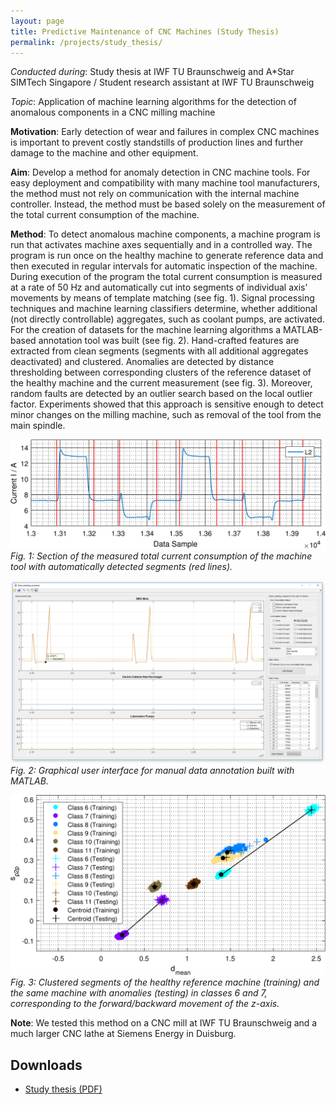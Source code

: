 ```yaml
---
layout: page
title: Predictive Maintenance of CNC Machines (Study Thesis)
permalink: /projects/study_thesis/
---
```


*Conducted during*: Study thesis at IWF TU Braunschweig and A\*Star SIMTech Singapore / Student research assistant at IWF TU Braunschweig 

*Topic*: Application of machine learning algorithms for the detection of anomalous components in a CNC milling machine

**Motivation**: Early detection of wear and failures in complex CNC machines is important to prevent costly standstills of production lines and further damage to the machine and other equipment.

**Aim**: Develop a method for anomaly detection in CNC machine tools. For easy deployment and compatibility with many machine tool manufacturers, the method must not rely on communication with the internal machine controller. Instead, the method must be based solely on the measurement of the total current consumption of the machine.

**Method**: To detect anomalous machine components, a machine program is run that activates machine axes sequentially and in a controlled way. The program is run once on the healthy machine to generate reference data and then executed in regular intervals for automatic inspection of the machine. During execution of the program the total current consumption is measured at a rate of 50 Hz and automatically cut into segments of individual axis’ movements by means of template matching (see fig. 1). Signal processing techniques and machine learning classifiers determine, whether additional (not directly controllable) aggregates, such as coolant pumps, are activated. For the creation of datasets for the machine learning algorithms a MATLAB-based annotation tool was built (see fig. 2). Hand-crafted features are extracted from clean segments (segments with all additional aggregates deactivated) and clustered. Anomalies are detected by distance thresholding between corresponding clusters of the reference dataset of the healthy machine and the current measurement (see fig. 3). Moreover, random faults are detected by an outlier search based on the local outlier factor. Experiments showed that this approach is sensitive enough to detect minor changes on the milling machine, such as removal of the tool from the main spindle.

![automatic_cuts_evaluation_z_axis](/assets/projects/images/automatic_cuts_evaluation_z_axis-1.png)
*Fig. 1: Section of the measured total current consumption of the machine tool with automatically detected segments (red lines).*

![label_assistant_window](/assets/projects/images/label_assistant_window.PNG)
*Fig. 2: Graphical user interface for manual data annotation built with MATLAB.*

![scatterplot](/assets/projects/images/scatterplot_result_experiment_2-1.png)
*Fig. 3: Clustered segments of the healthy reference machine (training) and the same machine with anomalies (testing) in classes 6 and 7, corresponding to the forward/backward movement of the z-axis.*

**Note**: We tested this method on a CNC mill at IWF TU Braunschweig and a much larger CNC lathe at Siemens Energy in Duisburg.

## Downloads

- [Study thesis (PDF)](/assets/documents/study_thesis.pdf)
